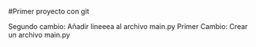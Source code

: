 #Primer proyecto con git


Segundo cambio: Añadir lineeea al archivo main.py
Primer Cambio: Crear un archivo main.py
